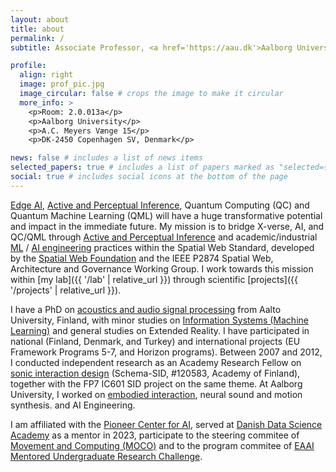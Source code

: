 ```yaml
---
layout: about
title: about
permalink: /
subtitle: Associate Professor, <a href='https://aau.dk'>Aalborg University Copenhagen</a>

profile:
  align: right
  image: prof_pic.jpg
  image_circular: false # crops the image to make it circular
  more_info: >
    <p>Room: 2.0.013a</p>
    <p>Aalborg University</p>
    <p>A.C. Meyers Vænge 15</p>
    <p>DK-2450 Copenhagen SV, Denmark</p>

news: false # includes a list of news items
selected_papers: true # includes a list of papers marked as "selected={true}"
social: true # includes social icons at the bottom of the page
---
```

<!-- Write your biography here. Tell the world about yourself. Link to your favorite [subreddit](http://reddit.com). You can put a picture in, too. The code is already in, just name your picture `prof_pic.jpg` and put it in the `img/` folder. -->

<!-- Put your address / P.O. box / other info right below your picture. You can also disable any of these elements by editing `profile` property of the YAML header of your `_pages/about.md`. Edit `_bibliography/papers.bib` and Jekyll will render your [publications page](/al-folio/publications/) automatically. -->

<!-- Link to your social media connections, too. This theme is set up to use [Font Awesome icons](https://fontawesome.com/) and [Academicons](https://jpswalsh.github.io/academicons/), like the ones below. Add your Facebook, Twitter, LinkedIn, Google Scholar, or just disable all of them. -->

[Edge AI](https://tinyml.seas.harvard.edu/), [Active and Perceptual Inference](https://www.activeinference.institute/), Quantum Computing (QC) and Quantum Machine Learning (QML) will have a huge transformative potential and impact in the immediate future. My mission is to bridge X-verse, AI, and QC/QML through [Active and Perceptual Inference](https://www.activeinference.institute/) and academic/industrial [ML](https://github.com/chiphuyen/dmls-book) / [AI engineering](https://github.com/chiphuyen/aie-book) practices within the Spatial Web Standard, developed by the [Spatial Web Foundation](https://spatialwebfoundation.org) and the IEEE P2874 Spatial Web, Architecture and Governance Working Group. I work towards this mission within [my lab]({{ '/lab' | relative_url }}) through scientific [projects]({{ '/projects' | relative_url }}).

I have a PhD on [acoustics and audio signal processing](http://legacy.spa.aalto.fi/) from Aalto University, Finland, with minor studies on [Information Systems (Machine Learning)](http://www.cis.hut.fi/) and general studies on Extended Reality. I have participated in national (Finland, Denmark, and Turkey) and international projects (EU Framework Programs 5-7, and Horizon programs). Between 2007 and 2012, I conducted independent research as an Academy Research Fellow on [sonic interaction design](https://scholar.google.com/citations?view_op=search_authors&hl=en&mauthors=label:sonic_interaction_design) (Schema-SID, #120583, Academy of Finland), together with the FP7 IC601 SID project on the same theme. At Aalborg University, I worked on [embodied interaction](https://scholar.google.dk/citations?view_op=search_authors&hl=en&mauthors=label:embodied_interaction&after_author=48AAAFD1__8J&astart=10), neural sound and motion synthesis. and AI Engineering.

I am affiliated with the [Pioneer Center for AI](https://www.aicentre.dk/people/cumhur-erkut), served at [Danish Data Science Academy](https://ddsa.dk/) as a mentor in 2023, participate to the steering commitee of [Movement and Computing (MOCO)](https://www.movementcomputing.org/about/) and to the program commitee of [EAAI Mentored Undergraduate Research Challenge](https://www.yetanotherfreedman.com/resources/challenge_haaisam.html).

